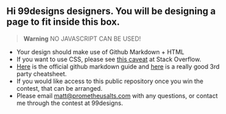 ## Hi 99designs designers. You will be designing a page to fit inside this box.  


> **Warning** NO JAVASCRIPT CAN BE USED!  

* Your design should make use of Github Markdown + HTML 
* If you want to use CSS, please see [this caveat](https://stackoverflow.com/a/68038187) at Stack Overflow.  
* [Here](https://docs.github.com/en/get-started/writing-on-github/getting-started-with-writing-and-formatting-on-github/basic-writing-and-formatting-syntax) is the official github markdown guide and [here](https://github.com/adam-p/markdown-here/wiki/Markdown-Cheatsheet) is a really good 3rd party cheatsheet.  
* If you would like access to this public repository once you win the contest, that can be arranged.  
* Please email matt@prometheusalts.com with any questions, or contact me through the contest at 99designs.
